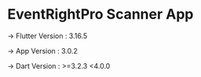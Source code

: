 # EventRightPro Scanner App

->  Flutter Version : 3.16.5

->  App Version : 3.0.2

->  Dart Version : >=3.2.3 <4.0.0